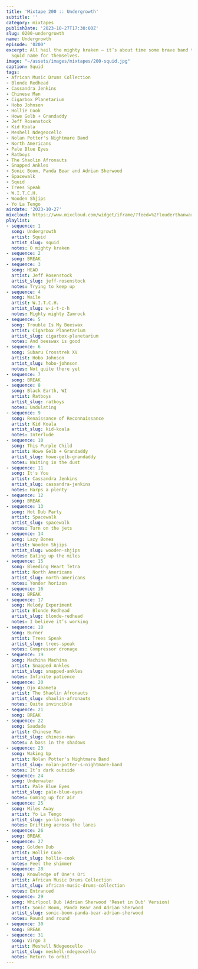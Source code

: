 ```yaml
---
title: 'Mixtape 200 :: Undergrowth'
subtitle: ''
category: mixtapes
publishDate: '2023-10-27T17:30:00Z'
slug: 0200-undergrowth
name: Undergrowth
episode: '0200'
excerpt: All hail the mighty kraken — it’s about time some brave band took up the
  Squid name for themselves.
image: "~/assets/images/mixtapes/200-squid.jpg"
caption: Squid
tags:
- African Music Drums Collection
- Blonde Redhead
- Cassandra Jenkins
- Chinese Man
- Cigarbox Planetarium
- Hobo Johnson
- Hollie Cook
- Howe Gelb + Grandaddy
- Jeff Rosenstock
- Kid Koala
- Meshell Ndegeocello
- Nolan Potter's Nightmare Band
- North Americans
- Pale Blue Eyes
- Ratboys
- The Shaolin Afronauts
- Snapped Ankles
- Sonic Boom, Panda Bear and Adrian Sherwood
- Spacewalk
- Squid
- Trees Speak
- W.I.T.C.H.
- Wooden Shjips
- Yo La Tengo
airdate: '2023-10-27'
mixcloud: https://www.mixcloud.com/widget/iframe/?feed=%2Flouderthanwar%2Fthe-final-hour-200-undergrowth-2023-10-27%2F&hide_artwork=1&hide_cover=1
playlist:
- sequence: 1
  song: Undergrowth
  artist: Squid
  artist_slug: squid
  notes: O mighty kraken
- sequence: 2
  song: BREAK
- sequence: 3
  song: HEAD
  artist: Jeff Rosenstock
  artist_slug: jeff-rosenstock
  notes: Trying to keep up
- sequence: 4
  song: Waile
  artist: W.I.T.C.H.
  artist_slug: w-i-t-c-h
  notes: Mighty mighty Zamrock
- sequence: 5
  song: Trouble Is My Beeswax
  artist: Cigarbox Planetarium
  artist_slug: cigarbox-planetarium
  notes: And beeswax is good
- sequence: 6
  song: Subaru Crosstrek XV
  artist: Hobo Johnson
  artist_slug: hobo-johnson
  notes: Not quite there yet
- sequence: 7
  song: BREAK
- sequence: 8
  song: Black Earth, WI
  artist: Ratboys
  artist_slug: ratboys
  notes: Undulating
- sequence: 9
  song: Renaissance of Reconnaissance
  artist: Kid Koala
  artist_slug: kid-koala
  notes: Interlude
- sequence: 10
  song: This Purple Child
  artist: Howe Gelb + Grandaddy
  artist_slug: howe-gelb-grandaddy
  notes: Waiting in the dust
- sequence: 11
  song: It's You
  artist: Cassandra Jenkins
  artist_slug: cassandra-jenkins
  notes: Harps a plenty
- sequence: 12
  song: BREAK
- sequence: 13
  song: Hot Dub Party
  artist: Spacewalk
  artist_slug: spacewalk
  notes: Turn on the jets
- sequence: 14
  song: Lazy Bones
  artist: Wooden Shjips
  artist_slug: wooden-shjips
  notes: Eating up the miles
- sequence: 15
  song: Bleeding Heart Tetra
  artist: North Americans
  artist_slug: north-americans
  notes: Yonder horizon
- sequence: 16
  song: BREAK
- sequence: 17
  song: Melody Experiment
  artist: Blonde Redhead
  artist_slug: blonde-redhead
  notes: I believe it’s working
- sequence: 18
  song: Burner
  artist: Trees Speak
  artist_slug: trees-speak
  notes: Compressor dronage
- sequence: 19
  song: Machina Machina
  artist: Snapped Ankles
  artist_slug: snapped-ankles
  notes: Infinite patience
- sequence: 20
  song: Ojo Abameta
  artist: The Shaolin Afronauts
  artist_slug: shaolin-afronauts
  notes: Quite invincible
- sequence: 21
  song: BREAK
- sequence: 22
  song: Saudade
  artist: Chinese Man
  artist_slug: chinese-man
  notes: A bass in the shadows
- sequence: 23
  song: Waking Up
  artist: Nolan Potter's Nightmare Band
  artist_slug: nolan-potter-s-nightmare-band
  notes: It’s dark outside
- sequence: 24
  song: Underwater
  artist: Pale Blue Eyes
  artist_slug: pale-blue-eyes
  notes: Coming up for air
- sequence: 25
  song: Miles Away
  artist: Yo La Tengo
  artist_slug: yo-la-tengo
  notes: Drifting across the lanes
- sequence: 26
  song: BREAK
- sequence: 27
  song: Golden Dub
  artist: Hollie Cook
  artist_slug: hollie-cook
  notes: Feel the shimmer
- sequence: 28
  song: Knowledge of One's Ori
  artist: African Music Drums Collection
  artist_slug: african-music-drums-collection
  notes: Entranced
- sequence: 29
  song: Whirlpool Dub (Adrian Sherwood 'Reset in Dub' Version)
  artist: Sonic Boom, Panda Bear and Adrian Sherwood
  artist_slug: sonic-boom-panda-bear-adrian-sherwood
  notes: Round and round
- sequence: 30
  song: BREAK
- sequence: 31
  song: Virgo 3
  artist: Meshell Ndegeocello
  artist_slug: meshell-ndegeocello
  notes: Return to orbit
---
```


